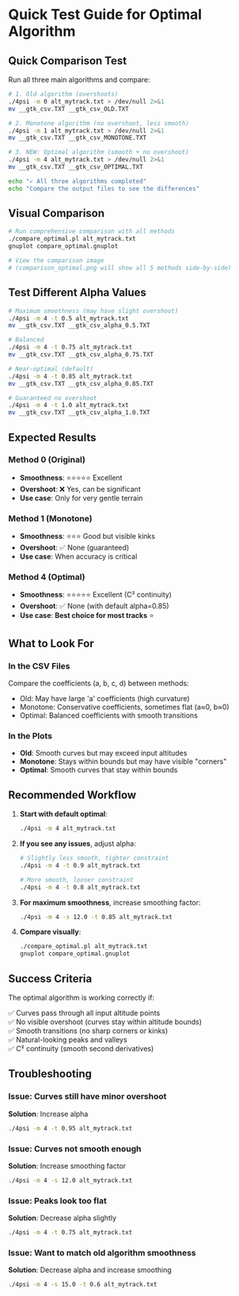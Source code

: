 # Quick Test Guide for Optimal Algorithm

## Quick Comparison Test

Run all three main algorithms and compare:

```bash
# 1. Old algorithm (overshoots)
./4psi -m 0 alt_mytrack.txt > /dev/null 2>&1
mv __gtk_csv.TXT __gtk_csv_OLD.TXT

# 2. Monotone algorithm (no overshoot, less smooth)
./4psi -m 1 alt_mytrack.txt > /dev/null 2>&1
mv __gtk_csv.TXT __gtk_csv_MONOTONE.TXT

# 3. NEW: Optimal algorithm (smooth + no overshoot)
./4psi -m 4 alt_mytrack.txt > /dev/null 2>&1
mv __gtk_csv.TXT __gtk_csv_OPTIMAL.TXT

echo "✓ All three algorithms completed"
echo "Compare the output files to see the differences"
```

## Visual Comparison

```bash
# Run comprehensive comparison with all methods
./compare_optimal.pl alt_mytrack.txt
gnuplot compare_optimal.gnuplot

# View the comparison image
# (comparison_optimal.png will show all 5 methods side-by-side)
```

## Test Different Alpha Values

```bash
# Maximum smoothness (may have slight overshoot)
./4psi -m 4 -t 0.5 alt_mytrack.txt
mv __gtk_csv.TXT __gtk_csv_alpha_0.5.TXT

# Balanced
./4psi -m 4 -t 0.75 alt_mytrack.txt
mv __gtk_csv.TXT __gtk_csv_alpha_0.75.TXT

# Near-optimal (default)
./4psi -m 4 -t 0.85 alt_mytrack.txt
mv __gtk_csv.TXT __gtk_csv_alpha_0.85.TXT

# Guaranteed no overshoot
./4psi -m 4 -t 1.0 alt_mytrack.txt
mv __gtk_csv.TXT __gtk_csv_alpha_1.0.TXT
```

## Expected Results

### Method 0 (Original)
- **Smoothness**: ⭐⭐⭐⭐⭐ Excellent
- **Overshoot**: ❌ Yes, can be significant
- **Use case**: Only for very gentle terrain

### Method 1 (Monotone)
- **Smoothness**: ⭐⭐⭐ Good but visible kinks
- **Overshoot**: ✅ None (guaranteed)
- **Use case**: When accuracy is critical

### Method 4 (Optimal)
- **Smoothness**: ⭐⭐⭐⭐⭐ Excellent (C² continuity)
- **Overshoot**: ✅ None (with default alpha=0.85)
- **Use case**: **Best choice for most tracks** ⭐

## What to Look For

### In the CSV Files
Compare the coefficients (a, b, c, d) between methods:
- Old: May have large 'a' coefficients (high curvature)
- Monotone: Conservative coefficients, sometimes flat (a≈0, b≈0)
- Optimal: Balanced coefficients with smooth transitions

### In the Plots
- **Old**: Smooth curves but may exceed input altitudes
- **Monotone**: Stays within bounds but may have visible "corners"
- **Optimal**: Smooth curves that stay within bounds

## Recommended Workflow

1. **Start with default optimal**:
   ```bash
   ./4psi -m 4 alt_mytrack.txt
   ```

2. **If you see any issues**, adjust alpha:
   ```bash
   # Slightly less smooth, tighter constraint
   ./4psi -m 4 -t 0.9 alt_mytrack.txt
   
   # More smooth, looser constraint
   ./4psi -m 4 -t 0.8 alt_mytrack.txt
   ```

3. **For maximum smoothness**, increase smoothing factor:
   ```bash
   ./4psi -m 4 -s 12.0 -t 0.85 alt_mytrack.txt
   ```

4. **Compare visually**:
   ```bash
   ./compare_optimal.pl alt_mytrack.txt
   gnuplot compare_optimal.gnuplot
   ```

## Success Criteria

The optimal algorithm is working correctly if:

✅ Curves pass through all input altitude points  
✅ No visible overshoot (curves stay within altitude bounds)  
✅ Smooth transitions (no sharp corners or kinks)  
✅ Natural-looking peaks and valleys  
✅ C² continuity (smooth second derivatives)  

## Troubleshooting

### Issue: Curves still have minor overshoot
**Solution**: Increase alpha
```bash
./4psi -m 4 -t 0.95 alt_mytrack.txt
```

### Issue: Curves not smooth enough
**Solution**: Increase smoothing factor
```bash
./4psi -m 4 -s 12.0 alt_mytrack.txt
```

### Issue: Peaks look too flat
**Solution**: Decrease alpha slightly
```bash
./4psi -m 4 -t 0.75 alt_mytrack.txt
```

### Issue: Want to match old algorithm smoothness
**Solution**: Decrease alpha and increase smoothing
```bash
./4psi -m 4 -s 15.0 -t 0.6 alt_mytrack.txt
```
